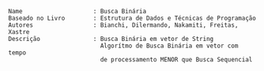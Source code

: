  
    Name                    : Busca Binária
    Baseado no Livro        : Estrutura de Dados e Técnicas de Programação
    Autores                 : Bianchi, Dilermando, Nakamiti, Freitas, Xastre
    Descrição               : Busca Binária em vetor de String 
                              Algorítmo de Busca Binária em vetor com tempo 
                              de processamento MENOR que Busca Sequencial